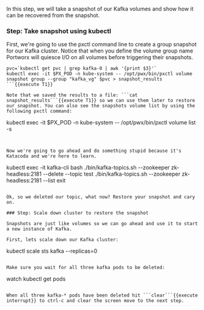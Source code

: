 In this step, we will take a snapshot of our Kafka volumes and show how it can be recovered from the snapshot.

### Step: Take snapshot using kubectl

First, we're going to use the pxctl command line to create a group snapshot for our Kafka cluster. Notice that when you define the volume group name Portworx will quiesce I/O on all volumes before triggering their snapshots.

```
pvc=`kubectl get pvc | grep kafka-0 | awk '{print $3}'`
kubectl exec -it $PX_POD -n kube-system -- /opt/pwx/bin/pxctl volume snapshot group --group "kafka_vg" $pvc > snapshot_results
```{{execute T1}}

Note that we saved the results to a file: ```cat snapshot_results```{{execute T1}} so we can use them later to restore our snapshot. You can also see the snapshots volume list by using the following pxctl command:
```
kubectl exec -it $PX_POD -n kube-system -- /opt/pwx/bin/pxctl volume list -s
```{{execute T1}}


Now we're going to go ahead and do something stupid because it's Katacoda and we're here to learn.

```
kubectl exec -it kafka-cli bash
./bin/kafka-topics.sh --zookeeper zk-headless:2181 --delete --topic test
./bin/kafka-topics.sh --zookeeper zk-headless:2181 --list
exit
```{{execute T1}}

Ok, so we deleted our topic, what now? Restore your snapshot and cary on.

### Step: Scale down cluster to restore the snapshot

Snapshots are just like volumes so we can go ahead and use it to start a new instance of Kafka.

First, lets scale down our Kafka cluster:
```
kubectl scale sts kafka --replicas=0
```{{execute T1}}

Make sure you wait for all three kafka pods to be deleted:
```
watch kubectl get pods
```{{execute T1}}

When all three kafka-* pods have been deleted hit ```clear```{{execute interrupt}} to ctrl-c and clear the screen move to the next step.
